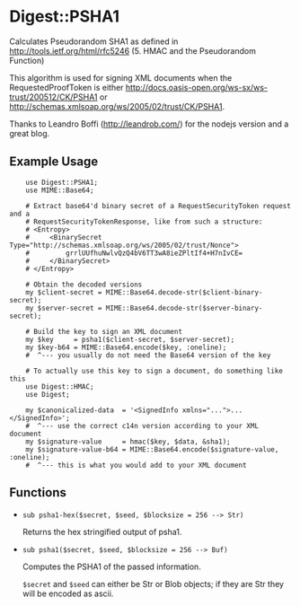 Digest::PSHA1
==============

Calculates Pseudorandom SHA1 as defined in http://tools.ietf.org/html/rfc5246
(5.  HMAC and the Pseudorandom Function)

This algorithm is used for signing XML documents when the RequestedProofToken
is either http://docs.oasis-open.org/ws-sx/ws-trust/200512/CK/PSHA1 or
http://schemas.xmlsoap.org/ws/2005/02/trust/CK/PSHA1.

Thanks to Leandro Boffi (http://leandrob.com/) for the nodejs version and a great blog.

## Example Usage ##

```perl6
    use Digest::PSHA1;
    use MIME::Base64;

    # Extract base64'd binary secret of a RequestSecurityToken request and a
    # RequestSecurityTokenResponse, like from such a structure:
    # <Entropy>
    #     <BinarySecret Type="http://schemas.xmlsoap.org/ws/2005/02/trust/Nonce">
    #         grrlUUfhuNwlvQzQ4bV6TT3wA8ieZPltIf4+H7nIvCE=
    #     </BinarySecret>
    # </Entropy>

    # Obtain the decoded versions
    my $client-secret = MIME::Base64.decode-str($client-binary-secret);
    my $server-secret = MIME::Base64.decode-str($server-binary-secret);

    # Build the key to sign an XML document
    my $key     = psha1($client-secret, $server-secret);
    my $key-b64 = MIME::Base64.encode($key, :oneline);
    #  ^--- you usually do not need the Base64 version of the key

    # To actually use this key to sign a document, do something like this
    use Digest::HMAC;
    use Digest;

    my $canonicalized-data  = '<SignedInfo xmlns="...">...</SignedInfo>';
    #  ^--- use the correct c14n version according to your XML document
    my $signature-value     = hmac($key, $data, &sha1);
    my $signature-value-b64 = MIME::Base64.encode($signature-value, :oneline);
    #  ^--- this is what you would add to your XML document
```

## Functions ##

 -  `sub psha1-hex($secret, $seed, $blocksize = 256 --> Str)`

    Returns the hex stringified output of psha1.

 -  `sub psha1($secret, $seed, $blocksize = 256 --> Buf)`

    Computes the PSHA1 of the passed information.

    `$secret` and `$seed` can either be Str or Blob objects; if they are Str they
    will be encoded as ascii.

